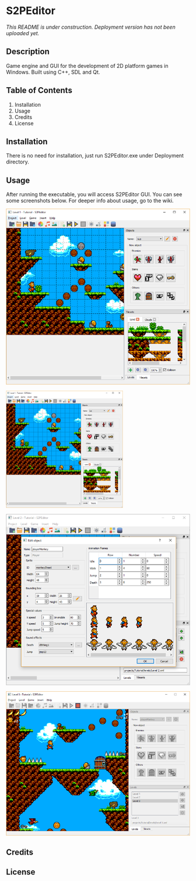 # S2PEditor
*This README is under construction. Deployment version has not been uploaded yet.*
## Description
Game engine and GUI for the development of 2D platform games in Windows. Built using C++, SDL and Qt. 
## Table of Contents
1. Installation
1. Usage
1. Credits
1. License
## Installation
There is no need for installation, just run S2PEditor.exe under Deployment directory.
## Usage
After running the executable, you will access S2PEditor GUI. You can see some screenshots below. For deeper info about usage, go to the wiki.

![Main window](S2PEditor/assets/images/screenshot1.png)

<img src="S2PEditor/assets/images/screenshot1.png" width="320" height="320">

![Creating a player object](S2PEditor/assets/images/screenshot2.png)

![Testing a level](S2PEditor/assets/images/screenshot3.png)

## Credits
## License



